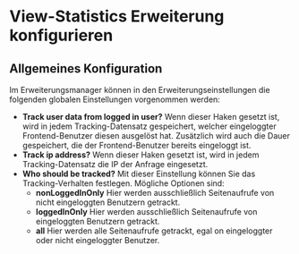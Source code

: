 # View-Statistics Erweiterung konfigurieren

## Allgemeines Konfiguration

Im Erweiterungsmanager können in den Erweiterungseinstellungen die folgenden globalen Einstellungen vorgenommen werden:

*   **Track user data from logged in user?**
    Wenn dieser Haken gesetzt ist, wird in jedem Tracking-Datensatz gespeichert, welcher eingeloggter Frontend-Benutzer diesen ausgelöst hat. Zusätzlich wird auch die Dauer gespeichert, die der Frontend-Benutzer bereits eingeloggt ist.
*   **Track ip address?**
    Wenn dieser Haken gesetzt ist, wird in jedem Tracking-Datensatz die IP der Anfrage eingesetzt.
*   **Who should be tracked?**
    Mit dieser Einstellung können Sie das Tracking-Verhalten festlegen. Mögliche Optionen sind:
    *   **nonLoggedInOnly**
        Hier werden ausschließlich Seitenaufrufe von nicht eingeloggten Benutzern getrackt.
    *   **loggedInOnly**
        Hier werden ausschließlich Seitenaufrufe von eingeloggten Benutzern getrackt.
    *   **all**
        Hier werden alle Seitenaufrufe getrackt, egal on eingeloggter oder nicht eingeloggter Benutzer.
